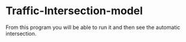 # Traffic-Intersection-model
From this program you will be able to run it and then see the automatic intersection.
